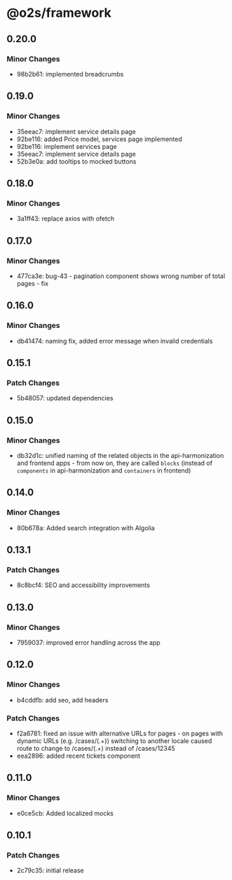 # @o2s/framework

## 0.20.0

### Minor Changes

- 98b2b61: implemented breadcrumbs

## 0.19.0

### Minor Changes

- 35eeac7: implement service details page
- 92be116: added Price model, services page implemented
- 92be116: implement services page
- 35eeac7: implement service details page
- 52b3e0a: add tooltips to mocked buttons

## 0.18.0

### Minor Changes

- 3a1ff43: replace axios with ofetch

## 0.17.0

### Minor Changes

- 477ca3e: bug-43 - pagination component shows wrong number of total pages - fix

## 0.16.0

### Minor Changes

- db41474: naming fix, added error message when invalid credentials

## 0.15.1

### Patch Changes

- 5b48057: updated dependencies

## 0.15.0

### Minor Changes

- db32d1c: unified naming of the related objects in the api-harmonization and frontend apps - from now on, they are called `blocks` (instead of `components` in api-harmonization and `containers` in frontend)

## 0.14.0

### Minor Changes

- 80b678a: Added search integration with Algolia

## 0.13.1

### Patch Changes

- 8c8bcf4: SEO and accessibility improvements

## 0.13.0

### Minor Changes

- 7959037: improved error handling across the app

## 0.12.0

### Minor Changes

- b4cddfb: add seo, add headers

### Patch Changes

- f2a6781: fixed an issue with alternative URLs for pages - on pages with dynamic URLs (e.g. /cases/(.+)) switching to another locale caused route to change to /cases/(.+) instead of /cases/12345
- eea2896: added recent tickets component

## 0.11.0

### Minor Changes

- e0ce5cb: Added localized mocks

## 0.10.1

### Patch Changes

- 2c79c35: initial release

